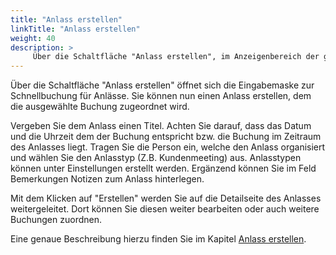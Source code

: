 ```yaml
---
title: "Anlass erstellen"
linkTitle: "Anlass erstellen"
weight: 40
description: >
     Über die Schaltfläche "Anlass erstellen", im Anzeigenbereich der gelisteten Buchungen oder Anlässen ,öffnet sich die Eingabemaske zur Schnellbuchung für Anlässe. Sie können nun einen Anlass erstellen, dem die ausgewählte Buchung zugeordnet wird.
---
```

Über die Schaltfläche "Anlass erstellen" öffnet sich die Eingabemaske zur Schnellbuchung für Anlässe. Sie können nun einen Anlass erstellen, dem die ausgewählte Buchung zugeordnet wird.

<!-- Bild offenes Fenster Schnellbuchung Anlass -->

Vergeben Sie dem Anlass einen Titel. Achten Sie darauf, dass das Datum und die Uhrzeit dem der Buchung entspricht bzw. die Buchung im Zeitraum des Anlasses liegt. Tragen Sie die Person ein, welche den Anlass organisiert und wählen Sie den Anlasstyp (Z.B. Kundenmeeting) aus. Anlasstypen können unter Einstellungen erstellt werden.
Ergänzend können Sie im Feld Bemerkungen Notizen zum Anlass hinterlegen.

Mit dem Klicken auf "Erstellen" werden Sie auf die Detailseite des Anlasses weitergeleitet. Dort können Sie diesen weiter bearbeiten oder auch weitere Buchungen zuordnen.

<!-- Bild Detailseite Anlass erstellen/Bearbeiten -->

Eine genaue Beschreibung hierzu finden Sie im Kapitel [Anlass erstellen](/Buchen/Anlass-erstellen).



